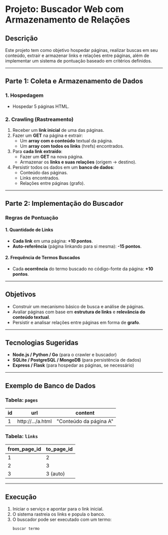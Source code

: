 # Projeto: Buscador Web com Armazenamento de Relações

## Descrição

Este projeto tem como objetivo hospedar páginas, realizar buscas em seu conteúdo, extrair e armazenar links e relações entre páginas, além de implementar um sistema de pontuação baseado em critérios definidos.

---

## Parte 1: Coleta e Armazenamento de Dados

### 1. Hospedagem
- Hospedar 5 páginas HTML.

### 2. Crawling (Rastreamento)
1. Receber um **link inicial** de uma das páginas.
2. Fazer um **GET** na página e extrair:
   - Um **array com o conteúdo** textual da página.
   - Um **array com todos os links** (hrefs) encontrados.
3. Para **cada link extraído**:
   - Fazer um **GET** na nova página.
   - Armazenar os **links e suas relações** (origem → destino).
4. Persistir todos os dados em um **banco de dados**:
   - Conteúdo das páginas.
   - Links encontrados.
   - Relações entre páginas (grafo).

---

## Parte 2: Implementação do Buscador

### Regras de Pontuação

#### 1. Quantidade de Links
- **Cada link** em uma página: **+10 pontos**.
- **Auto-referência** (página linkando para si mesma): **-15 pontos**.

#### 2. Frequência de Termos Buscados
- Cada **ocorrência** do termo buscado no código-fonte da página: **+10 pontos**.

---

## Objetivos

- Construir um mecanismo básico de busca e análise de páginas.
- Avaliar páginas com base em **estrutura de links** e **relevância do conteúdo textual**.
- Persistir e analisar relações entre páginas em forma de **grafo**.

---

## Tecnologias Sugeridas

- **Node.js / Python / Go** (para o crawler e buscador)
- **SQLite / PostgreSQL / MongoDB** (para persistência de dados)
- **Express / Flask** (para hospedar as páginas, se necessário)

---

## Exemplo de Banco de Dados

### Tabela: `pages`
| id | url             | content           |
|----|------------------|-------------------|
| 1  | http://.../a.html | "Conteúdo da página A" |

### Tabela: `links`
| from_page_id | to_page_id |
|--------------|-------------|
| 1            | 2           |
| 2            | 3           |
| 3            | 3 (auto)    |

---

## Execução

1. Iniciar o serviço e apontar para o link inicial.
2. O sistema rastreia os links e popula o banco.
3. O buscador pode ser executado com um termo:
   ```bash
   buscar termo
